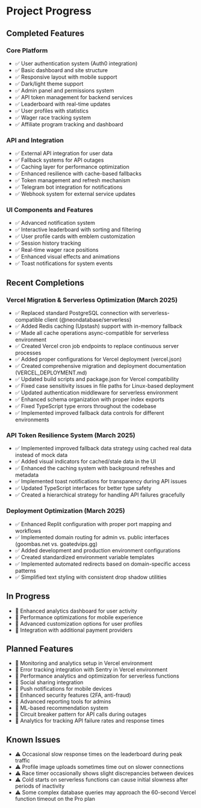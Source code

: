 # Project Progress

## Completed Features

### Core Platform

- ✅ User authentication system (Auth0 integration)
- ✅ Basic dashboard and site structure
- ✅ Responsive layout with mobile support
- ✅ Dark/light theme support
- ✅ Admin panel and permissions system
- ✅ API token management for backend services
- ✅ Leaderboard with real-time updates
- ✅ User profiles with statistics
- ✅ Wager race tracking system
- ✅ Affiliate program tracking and dashboard

### API and Integration

- ✅ External API integration for user data
- ✅ Fallback systems for API outages 
- ✅ Caching layer for performance optimization
- ✅ Enhanced resilience with cache-based fallbacks
- ✅ Token management and refresh mechanism
- ✅ Telegram bot integration for notifications
- ✅ Webhook system for external service updates

### UI Components and Features

- ✅ Advanced notification system
- ✅ Interactive leaderboard with sorting and filtering
- ✅ User profile cards with emblem customization
- ✅ Session history tracking
- ✅ Real-time wager race positions
- ✅ Enhanced visual effects and animations
- ✅ Toast notifications for system events

## Recent Completions

### Vercel Migration & Serverless Optimization (March 2025)

- ✅ Replaced standard PostgreSQL connection with serverless-compatible client (@neondatabase/serverless)
- ✅ Added Redis caching (Upstash) support with in-memory fallback
- ✅ Made all cache operations async-compatible for serverless environment
- ✅ Created Vercel cron job endpoints to replace continuous server processes
- ✅ Added proper configurations for Vercel deployment (vercel.json)
- ✅ Created comprehensive migration and deployment documentation (VERCEL_DEPLOYMENT.md)
- ✅ Updated build scripts and package.json for Vercel compatibility
- ✅ Fixed case sensitivity issues in file paths for Linux-based deployment
- ✅ Updated authentication middleware for serverless environment
- ✅ Enhanced schema organization with proper index exports
- ✅ Fixed TypeScript type errors throughout the codebase
- ✅ Implemented improved fallback data controls for different environments

### API Token Resilience System (March 2025)

- ✅ Implemented improved fallback data strategy using cached real data instead of mock data
- ✅ Added visual indicators for cached/stale data in the UI
- ✅ Enhanced the caching system with background refreshes and metadata
- ✅ Implemented toast notifications for transparency during API issues
- ✅ Updated TypeScript interfaces for better type safety
- ✅ Created a hierarchical strategy for handling API failures gracefully

### Deployment Optimization (March 2025)

- ✅ Enhanced Replit configuration with proper port mapping and workflows
- ✅ Implemented domain routing for admin vs. public interfaces (goombas.net vs. goatedvips.gg)
- ✅ Added development and production environment configurations
- ✅ Created standardized environment variable templates
- ✅ Implemented automated redirects based on domain-specific access patterns
- ✅ Simplified text styling with consistent drop shadow utilities

## In Progress

- 🔄 Enhanced analytics dashboard for user activity
- 🔄 Performance optimizations for mobile experience
- 🔄 Advanced customization options for user profiles
- 🔄 Integration with additional payment providers

## Planned Features

- 📅 Monitoring and analytics setup in Vercel environment
- 📅 Error tracking integration with Sentry in Vercel environment
- 📅 Performance analytics and optimization for serverless functions
- 📅 Social sharing integration
- 📅 Push notifications for mobile devices
- 📅 Enhanced security features (2FA, anti-fraud)
- 📅 Advanced reporting tools for admins
- 📅 ML-based recommendation system
- 📅 Circuit breaker pattern for API calls during outages
- 📅 Analytics for tracking API failure rates and response times

## Known Issues

- ⚠️ Occasional slow response times on the leaderboard during peak traffic
- ⚠️ Profile image uploads sometimes time out on slower connections
- ⚠️ Race timer occasionally shows slight discrepancies between devices
- ⚠️ Cold starts on serverless functions can cause initial slowness after periods of inactivity
- ⚠️ Some complex database queries may approach the 60-second Vercel function timeout on the Pro plan
